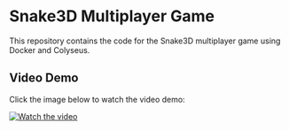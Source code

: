 # Snake3D Multiplayer Game

This repository contains the code for the Snake3D multiplayer game using Docker and Colyseus.

## Video Demo

Click the image below to watch the video demo:

[![Watch the video](https://img.youtube.com/vi/<VIDEO_ID>/0.jpg)](https://github.com/Algo-Sanket/Snake3DMultiplayer/blob/main/Screen%20Recording%202024-07-17%20023104.mp4)

